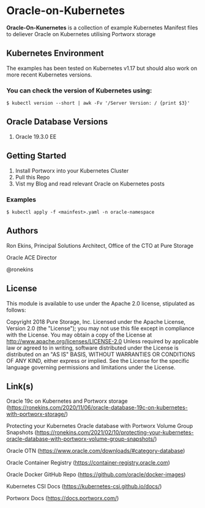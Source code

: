 # Oracle-on-Kubernetes
**Oracle-On-Kunernetes** is a collection of example Kubernetes Manifest files to deliever Oracle on Kubernetes utilising Portworx storage


## Kubernetes Environment
The examples has been tested on Kubernetes v1.17 but should also work on more recent Kubernetes versions.

### You can check the version of Kubernetes using:
`
$ kubectl version --short | awk -Fv '/Server Version: / {print $3}'
`

## Oracle Database Versions
1. Oracle 19.3.0 EE

## Getting Started

1. Install Portworx into your Kubernetes Cluster
1. Pull this Repo
1. Vist my Blog and read relevant Oracle on Kubernetes posts 

### Examples
`
$ kubectl apply -f <mainfest>.yaml -n oracle-namespace
`

## Authors

Ron Ekins, Principal Solutions Architect, Office of the CTO at Pure Storage

Oracle ACE Director

@ronekins

## License

This module is available to use under the Apache 2.0 license, stipulated as follows:

Copyright 2018 Pure Storage, Inc.
Licensed under the Apache License, Version 2.0 (the "License"); you may not use this file except in compliance with the License. You may obtain a copy of the License at http://www.apache.org/licenses/LICENSE-2.0 Unless required by applicable law or agreed to in writing, software distributed under the License is distributed on  an "AS IS" BASIS, WITHOUT WARRANTIES OR CONDITIONS OF ANY KIND, either express or implied. See the License for the specific language governing permissions and limitations under the License.

## Link(s)

Oracle 19c on Kubernetes and Portworx storage (https://ronekins.com/2020/11/06/oracle-database-19c-on-kubernetes-with-portworx-storage/)

Protecting your Kubernetes Oracle database with Portworx Volume Group Snapshots (https://ronekins.com/2021/02/10/protecting-your-kubernetes-oracle-database-with-portworx-volume-group-snapshots/)


Oracle OTN (https://www.oracle.com/downloads/#category-database)

Oracle Container Registry (https://container-registry.oracle.com)

Oracle Docker GitHub Repo (https://github.com/oracle/docker-images)

Kubernetes CSI Docs (https://kubernetes-csi.github.io/docs/)

Portworx Docs (https://docs.portworx.com/)
